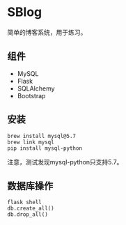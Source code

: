 # SBlog
简单的博客系统，用于练习。


## 组件
* MySQL
* Flask
* SQLAlchemy
* Bootstrap


## 安装
```
brew install mysql@5.7
brew link mysql
pip install mysql-python
```

注意，测试发现mysql-python只支持5.7。

## 数据库操作
```
flask shell
db.create_all()
db.drop_all()
```

